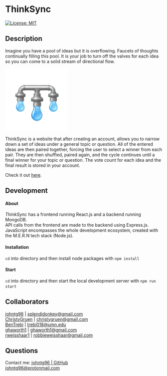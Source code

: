 # ThinkSync  
  
[![License: MIT](https://img.shields.io/badge/License-MIT-yellow.svg)](https://opensource.org/licenses/MIT)  
  
## Description  
Imagine you have a pool of ideas but it is overflowing. Faucets of thoughts continually filling this pool. It is your job to turn off the valves for each idea so you can come to a solid stream of directional flow.

![application icon](/client/public/assets/logo_small.png)
  
ThinkSync is a website that after creating an account, allows you to narrow down a set of ideas under a general topic or question. All of the entered ideas are then paired together, forcing the user to select a winner from each pair. They are then shuffled, paired again, and the cycle continues until a final winner for your topic or question. The vote count for each idea and the final result is stored in your account. 
  
Check it out [here](https://thinksync-1e5fbc55e5f7.herokuapp.com).  
  
## Development
  
  #### About
  _ThinkSync_ has a frontend running React.js and a backend running MongoDB.  
  API calls from the frontend are made to the backend using Express.js.  
  JavaScript encompasses the whole development ecosystem, created with the M.E.R.N tech stack (Node.js).  
  
  #### Installation
  `cd` into directory and then install node packages with `npm install`

  #### Start
  `cd` into directory and then start the local development server with `npm run start`
  

## Collaborators

[johntg96](https://github.com/johntg96)         | [splendidonkey@gmail.com](mailto:splendidonkey@gmail.com)  
[ChristyGruen](https://github.com/ChristyGruen) | [christygruen@gmail.com](mailto:christygruen@gmail.com)  
[BenTrebi](https://github.com/BenTrebi)         | [trebi018@umn.edu](mailto:trebi018@umn.edu)  
[ghaworth1](https://github.com/ghaworth1)       | [ghaworth1@gmail.com](mailto:ghaworth1@gmail.com)  
[rweisshaar1](https://github.com/rweisshaar1)   | [robbieweisshaar@gmail.com](mailto:robbieweisshaar@gmail.com)  

## Questions
Contact me:
[johntg96 | GitHub](https://github.com/johntg96)  
[johntg96@protonmail.com](mailto:johntg96@protonmail.com.com)  
